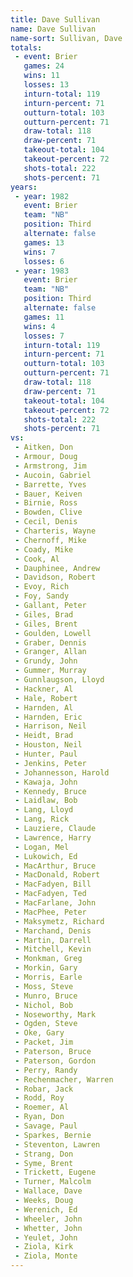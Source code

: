 ```yaml
---
title: Dave Sullivan
name: Dave Sullivan
name-sort: Sullivan, Dave
totals:
 - event: Brier
   games: 24
   wins: 11
   losses: 13
   inturn-total: 119
   inturn-percent: 71
   outturn-total: 103
   outturn-percent: 71
   draw-total: 118
   draw-percent: 71
   takeout-total: 104
   takeout-percent: 72
   shots-total: 222
   shots-percent: 71
years:
 - year: 1982
   event: Brier
   team: "NB"
   position: Third
   alternate: false
   games: 13
   wins: 7
   losses: 6
 - year: 1983
   event: Brier
   team: "NB"
   position: Third
   alternate: false
   games: 11
   wins: 4
   losses: 7
   inturn-total: 119
   inturn-percent: 71
   outturn-total: 103
   outturn-percent: 71
   draw-total: 118
   draw-percent: 71
   takeout-total: 104
   takeout-percent: 72
   shots-total: 222
   shots-percent: 71
vs:
 - Aitken, Don
 - Armour, Doug
 - Armstrong, Jim
 - Aucoin, Gabriel
 - Barrette, Yves
 - Bauer, Keiven
 - Birnie, Ross
 - Bowden, Clive
 - Cecil, Denis
 - Charteris, Wayne
 - Chernoff, Mike
 - Coady, Mike
 - Cook, Al
 - Dauphinee, Andrew
 - Davidson, Robert
 - Evoy, Rich
 - Foy, Sandy
 - Gallant, Peter
 - Giles, Brad
 - Giles, Brent
 - Goulden, Lowell
 - Graber, Dennis
 - Granger, Allan
 - Grundy, John
 - Gummer, Murray
 - Gunnlaugson, Lloyd
 - Hackner, Al
 - Hale, Robert
 - Harnden, Al
 - Harnden, Eric
 - Harrison, Neil
 - Heidt, Brad
 - Houston, Neil
 - Hunter, Paul
 - Jenkins, Peter
 - Johannesson, Harold
 - Kawaja, John
 - Kennedy, Bruce
 - Laidlaw, Bob
 - Lang, Lloyd
 - Lang, Rick
 - Lauziere, Claude
 - Lawrence, Harry
 - Logan, Mel
 - Lukowich, Ed
 - MacArthur, Bruce
 - MacDonald, Robert
 - MacFadyen, Bill
 - MacFadyen, Ted
 - MacFarlane, John
 - MacPhee, Peter
 - Maksymetz, Richard
 - Marchand, Denis
 - Martin, Darrell
 - Mitchell, Kevin
 - Monkman, Greg
 - Morkin, Gary
 - Morris, Earle
 - Moss, Steve
 - Munro, Bruce
 - Nichol, Bob
 - Noseworthy, Mark
 - Ogden, Steve
 - Oke, Gary
 - Packet, Jim
 - Paterson, Bruce
 - Paterson, Gordon
 - Perry, Randy
 - Rechenmacher, Warren
 - Robar, Jack
 - Rodd, Roy
 - Roemer, Al
 - Ryan, Don
 - Savage, Paul
 - Sparkes, Bernie
 - Steventon, Lawren
 - Strang, Don
 - Syme, Brent
 - Trickett, Eugene
 - Turner, Malcolm
 - Wallace, Dave
 - Weeks, Doug
 - Werenich, Ed
 - Wheeler, John
 - Whetter, John
 - Yeulet, John
 - Ziola, Kirk
 - Ziola, Monte
---
```

